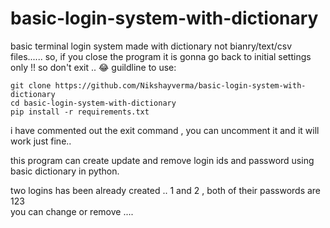 # basic-login-system-with-dictionary
basic terminal login system made with dictionary not bianry/text/csv files...... so, if you close the program it is gonna go back to initial settings only !!
so don't exit .. 😂
guildline to use:</br>

`git clone https://github.com/Nikshayverma/basic-login-system-with-dictionary `</br>
`cd basic-login-system-with-dictionary `</br>
`pip install -r requirements.txt`</br>

i have commented out the exit command , you can uncomment it and it will work just fine.. 

this program can create update and remove login ids and password using basic dictionary in python.

two logins has been already created .. 
1 and 2 , both of their passwords are 123    
you can change or remove ....

